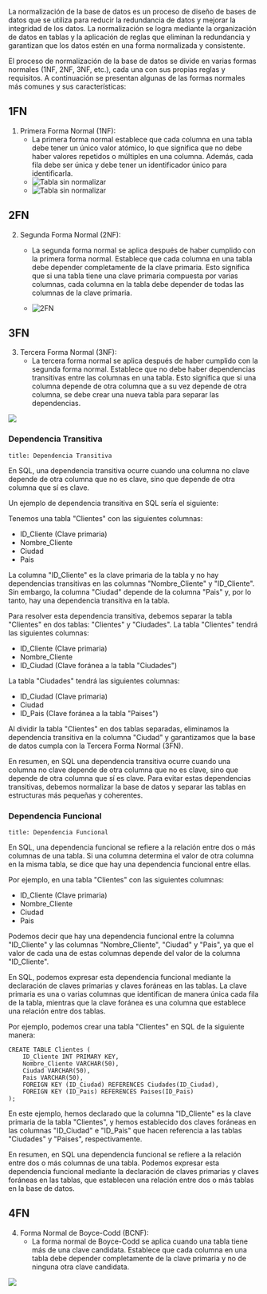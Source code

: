 La normalización de la base de datos es un proceso de diseño de bases de datos que se utiliza para reducir la redundancia de datos y mejorar la integridad de los datos. La normalización se logra mediante la organización de datos en tablas y la aplicación de reglas que eliminan la redundancia y garantizan que los datos estén en una forma normalizada y consistente.

El proceso de normalización de la base de datos se divide en varias formas normales (1NF, 2NF, 3NF, etc.), cada una con sus propias reglas y requisitos. A continuación se presentan algunas de las formas normales más comunes y sus características:

## 1FN

1.  Primera Forma Normal (1NF):
	- La primera forma normal establece que cada columna en una tabla debe tener un único valor atómico, lo que significa que no debe haber valores repetidos o múltiples en una columna. Además, cada fila debe ser única y debe tener un identificador único para identificarla.
	- ![Tabla sin normalizar](image/Sin1FN.png)
	-  ![Tabla sin normalizar](image/1FN.png)

## 2FN

2.  Segunda Forma Normal (2NF):
	- La segunda forma normal se aplica después de haber cumplido con la primera forma normal. Establece que cada columna en una tabla debe depender completamente de la clave primaria. Esto significa que si una tabla tiene una clave primaria compuesta por varias columnas, cada columna en la tabla debe depender de todas las columnas de la clave primaria.

	- ![2FN](image/2fn.png)

## 3FN

3.  Tercera Forma Normal (3NF):
	- La tercera forma normal se aplica después de haber cumplido con la segunda forma normal. Establece que no debe haber dependencias transitivas entre las columnas en una tabla. Esto significa que si una columna depende de otra columna que a su vez depende de otra columna, se debe crear una nueva tabla para separar las dependencias.

![](image/3fn.png)

### Dependencia Transitiva

```ad-note
title: Dependencia Transitiva
```

En SQL, una dependencia transitiva ocurre cuando una columna no clave depende de otra columna que no es clave, sino que depende de otra columna que sí es clave.

Un ejemplo de dependencia transitiva en SQL sería el siguiente:

Tenemos una tabla "Clientes" con las siguientes columnas:

-   ID_Cliente (Clave primaria)
-   Nombre_Cliente
-   Ciudad
-   Pais

La columna "ID_Cliente" es la clave primaria de la tabla y no hay dependencias transitivas en las columnas "Nombre_Cliente" y "ID_Cliente". Sin embargo, la columna "Ciudad" depende de la columna "Pais" y, por lo tanto, hay una dependencia transitiva en la tabla.

Para resolver esta dependencia transitiva, debemos separar la tabla "Clientes" en dos tablas: "Clientes" y "Ciudades". La tabla "Clientes" tendrá las siguientes columnas:

-   ID_Cliente (Clave primaria)
-   Nombre_Cliente
-   ID_Ciudad (Clave foránea a la tabla "Ciudades")

La tabla "Ciudades" tendrá las siguientes columnas:

-   ID_Ciudad (Clave primaria)
-   Ciudad
-   ID_Pais (Clave foránea a la tabla "Paises")

Al dividir la tabla "Clientes" en dos tablas separadas, eliminamos la dependencia transitiva en la columna "Ciudad" y garantizamos que la base de datos cumpla con la Tercera Forma Normal (3FN).

En resumen, en SQL una dependencia transitiva ocurre cuando una columna no clave depende de otra columna que no es clave, sino que depende de otra columna que sí es clave. Para evitar estas dependencias transitivas, debemos normalizar la base de datos y separar las tablas en estructuras más pequeñas y coherentes.

### Dependencia Funcional

```ad-note
title: Dependencia Funcional
```

En SQL, una dependencia funcional se refiere a la relación entre dos o más columnas de una tabla. Si una columna determina el valor de otra columna en la misma tabla, se dice que hay una dependencia funcional entre ellas.

Por ejemplo, en una tabla "Clientes" con las siguientes columnas:

-   ID_Cliente (Clave primaria)
-   Nombre_Cliente
-   Ciudad
-   Pais

Podemos decir que hay una dependencia funcional entre la columna "ID_Cliente" y las columnas "Nombre_Cliente", "Ciudad" y "Pais", ya que el valor de cada una de estas columnas depende del valor de la columna "ID_Cliente".

En SQL, podemos expresar esta dependencia funcional mediante la declaración de claves primarias y claves foráneas en las tablas. La clave primaria es una o varias columnas que identifican de manera única cada fila de la tabla, mientras que la clave foránea es una columna que establece una relación entre dos tablas.

Por ejemplo, podemos crear una tabla "Clientes" en SQL de la siguiente manera:

```
CREATE TABLE Clientes (
    ID_Cliente INT PRIMARY KEY,
    Nombre_Cliente VARCHAR(50),
    Ciudad VARCHAR(50),
    Pais VARCHAR(50),
    FOREIGN KEY (ID_Ciudad) REFERENCES Ciudades(ID_Ciudad),
    FOREIGN KEY (ID_Pais) REFERENCES Paises(ID_Pais)
);
```

En este ejemplo, hemos declarado que la columna "ID_Cliente" es la clave primaria de la tabla "Clientes", y hemos establecido dos claves foráneas en las columnas "ID_Ciudad" e "ID_Pais" que hacen referencia a las tablas "Ciudades" y "Paises", respectivamente.

En resumen, en SQL una dependencia funcional se refiere a la relación entre dos o más columnas de una tabla. Podemos expresar esta dependencia funcional mediante la declaración de claves primarias y claves foráneas en las tablas, que establecen una relación entre dos o más tablas en la base de datos.


## 4FN

4.  Forma Normal de Boyce-Codd (BCNF):
	- La forma normal de Boyce-Codd se aplica cuando una tabla tiene más de una clave candidata. Establece que cada columna en una tabla debe depender completamente de la clave primaria y no de ninguna otra clave candidata.
    
![](image/4fn.png)